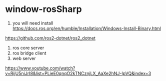 # window-rosSharp

1. you will need install 
https://docs.ros.org/en/humble/Installation/Windows-Install-Binary.html


https://github.com/ros2-dotnet/ros2_dotnet




1. ros core server
2. ros bridge client
3. web server

https://www.youtube.com/watch?v=RijU5niJrI8&list=PLieE0qnqO2kTNCznjLX_AaXe2hNJ-IpVQ&index=3
